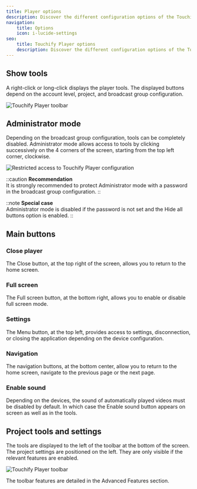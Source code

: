 ```yaml
---
title: Player options
description: Discover the different configuration options of the Touchify Player application according to your use case.
navigation:
    title: Options
    icon: i-lucide-settings
seo:
    title: Touchify Player options
    description: Discover the different configuration options of the Touchify Player application to animate your screens.
---
```


## Show tools

A right-click or long-click displays the player tools. The displayed buttons depend on the account level, project, and broadcast group configuration.

![Touchify Player toolbar](/4-touchify-player/2-getting-started/4-settings/fr-player-options-outils.webp)

## Administrator mode

Depending on the broadcast group configuration, tools can be completely disabled. Administrator mode allows access to tools by clicking successively on the 4 corners of the screen, starting from the top left corner, clockwise.

![Restricted access to Touchify Player configuration](/4-touchify-player/2-getting-started/4-settings/fr-player-options-restreint.webp)

::caution
**Recommendation**<br>
It is strongly recommended to protect Administrator mode with a password in the broadcast group configuration.
::

::note
**Special case**<br>
Administrator mode is disabled if the password is not set and the Hide all buttons option is enabled.
::

## Main buttons

### Close player

The Close button, at the top right of the screen, allows you to return to the home screen.

### Full screen

The Full screen button, at the bottom right, allows you to enable or disable full screen mode.

### Settings

The Menu button, at the top left, provides access to settings, disconnection, or closing the application depending on the device configuration.

### Navigation

The navigation buttons, at the bottom center, allow you to return to the home screen, navigate to the previous page or the next page.

### Enable sound

Depending on the devices, the sound of automatically played videos must be disabled by default. In which case the Enable sound button appears on screen as well as in the tools.

## Project tools and settings

The tools are displayed to the left of the toolbar at the bottom of the screen. The project settings are positioned on the left. They are only visible if the relevant features are enabled.

![Touchify Player toolbar](/4-touchify-player/2-getting-started/4-settings/fr-player-options-outils.webp)

The toolbar features are detailed in the Advanced Features section.

